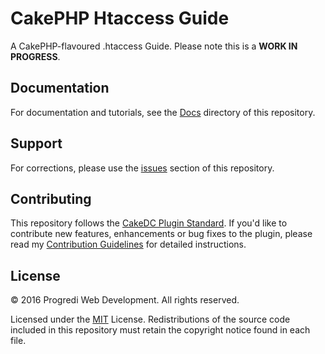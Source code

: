 # CakePHP Htaccess Guide

A CakePHP-flavoured .htaccess Guide. Please note this is a **WORK IN PROGRESS**.

## Documentation

For documentation and tutorials, see the [Docs](Docs/Home.md) directory of this repository.

## Support

For corrections, please use the [issues](https://github.com/Progredi/plugin-name/issues) section of this repository.

## Contributing

This repository follows the [CakeDC Plugin Standard](http://cakedc.com/plugin-standard). If you'd like to contribute new features, enhancements or bug fixes to the plugin, please read my [Contribution Guidelines](http://www.progredi.co.uk/plugins/contribution-guidelines) for detailed instructions.

## License

&copy; 2016 Progredi Web Development. All rights reserved.

Licensed under the [MIT](http://www.opensource.org/licenses/mit-license.php) License. Redistributions of the source code included in this repository must retain the copyright notice found in each file.
